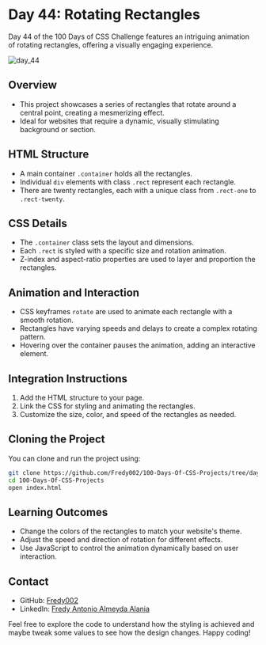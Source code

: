 # Day 44: Rotating Rectangles

Day 44 of the 100 Days of CSS Challenge features an intriguing animation of rotating rectangles, offering a visually engaging experience.

![day_44](https://github.com/Fredy002/100-Days-Of-CSS-Projects/assets/104151778/09f43d7c-78b1-4a0e-9174-d4a9cc1fcd92)

## Overview

- This project showcases a series of rectangles that rotate around a central point, creating a mesmerizing effect.
- Ideal for websites that require a dynamic, visually stimulating background or section.

## HTML Structure

- A main container `.container` holds all the rectangles.
- Individual `div` elements with class `.rect` represent each rectangle.
- There are twenty rectangles, each with a unique class from `.rect-one` to `.rect-twenty`.

## CSS Details

- The `.container` class sets the layout and dimensions.
- Each `.rect` is styled with a specific size and rotation animation.
- Z-index and aspect-ratio properties are used to layer and proportion the rectangles.

## Animation and Interaction

- CSS keyframes `rotate` are used to animate each rectangle with a smooth rotation.
- Rectangles have varying speeds and delays to create a complex rotating pattern.
- Hovering over the container pauses the animation, adding an interactive element.

## Integration Instructions

1. Add the HTML structure to your page.
2. Link the CSS for styling and animating the rectangles.
3. Customize the size, color, and speed of the rectangles as needed.

## Cloning the Project

You can clone and run the project using:

```bash
git clone https://github.com/Fredy002/100-Days-Of-CSS-Projects/tree/day_41-50/day_44
cd 100-Days-Of-CSS-Projects
open index.html
```

## Learning Outcomes

- Change the colors of the rectangles to match your website's theme.
- Adjust the speed and direction of rotation for different effects.
- Use JavaScript to control the animation dynamically based on user interaction.

## Contact

- GitHub: [Fredy002](https://github.com/Fredy002)
- LinkedIn: [Fredy Antonio Almeyda Alania](https://www.linkedin.com/in/fredy-antonio-almeyda-alania/)

Feel free to explore the code to understand how the styling is achieved and maybe tweak some values to see how the design changes. Happy coding!

